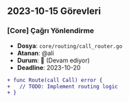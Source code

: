 ## 2023-10-15 Görevleri

### [Core] Çağrı Yönlendirme
- **Dosya**: `core/routing/call_router.go`
- **Atanan**: @ali
- **Durum**: 🔄 (Devam ediyor)
- **Deadline**: 2023-10-20
```diff
+ func Route(call Call) error {
+   // TODO: Implement routing logic
+ }
